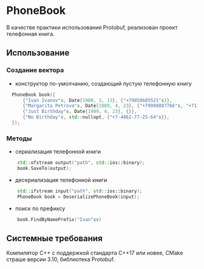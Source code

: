# PhoneBook

В качестве практики использования Protobuf, реализован проект телефонная книга.
## Использование
### Создание вектора
* конструктор по-умолчанию, создающий пустую телефонную книгу
```c++
  PhoneBook book({
      {"Ivan Ivanov"s, Date{1980, 1, 13}, {"+79850685521"s}},
      {"Margarita Petrova"s, Date{1989, 4, 23}, {"+79998887766"s, "+71112223344"s}},
      {"Just Birthday"s, Date{1989, 4, 23}, {}},
      {"No Birthday"s, std::nullopt, {"+7-4862-77-25-64"s}},
  });
```
### Методы
* сериализация телефонной книги
```c++
    std::ofstream output("path", std::ios::binary);
    book.SaveTo(output);
``` 
* десериализация телефонной книги
```c++
    std::ifstream input("path", std::ios::binary);
    PhoneBook book = DeserializePhoneBook(input);
```
* поиск по префиксу
```c++
    book.FindByNamePrefix("Ivan"sv)
```

## Системные требования
Компилятор С++ с поддержкой стандарта C++17 или новее, CMake страше версии 3.10, библиотека Protobuf.
